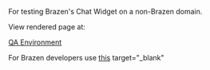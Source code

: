 For testing Brazen's Chat Widget on a non-Brazen domain.

View rendered page at:

[QA Environment](https://brazenhq.github.io/chat-widget/magicWidgetQA.html?url=https%3A%2F%2Fwww.example.com&salesforceId=66666&mode=event&brazenJobId=#)

For Brazen developers use [this](https://brazenhq.github.io/chat-widget/brazen/external-page.html) target="_blank"
